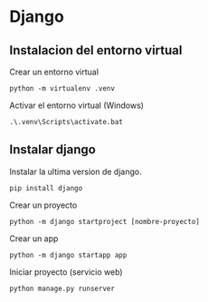 # Django
## Instalacion del entorno virtual
Crear un entorno virtual
```
python -m virtualenv .venv
```
Activar el entorno virtual (Windows)
```
.\.venv\Scripts\activate.bat
```
## Instalar django
Instalar la ultima version de django.
```
pip install django
```
Crear un proyecto
```
python -m django startproject [nombre-proyecto]
```
Crear un app
```
python -m django startapp app
```
Iniciar proyecto (servicio web)
```
python manage.py runserver
```